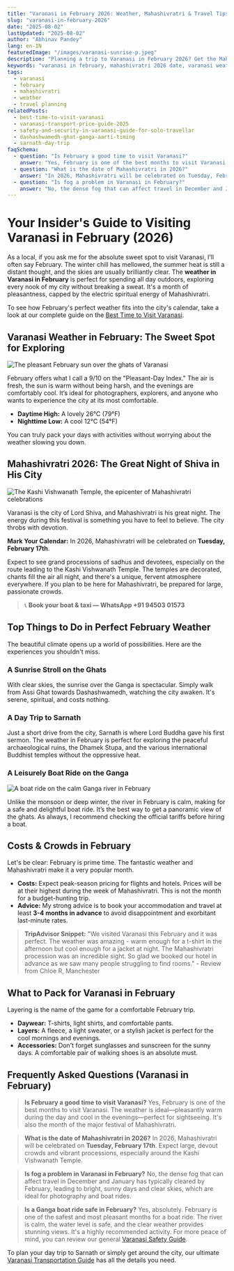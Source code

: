 ```yaml
---
title: "Varanasi in February 2026: Weather, Mahashivratri & Travel Tips"
slug: "varanasi-in-february-2026"
date: "2025-08-02"
lastUpdated: "2025-08-02"
author: "Abhinav Pandey"
lang: en-IN
featuredImage: "/images/varanasi-sunrise-p.jpeg"
description: "Planning a trip to Varanasi in February 2026? Get the Mahashivratri date, weather info, what to wear, and expert tips for the best experience."
keywords: "varanasi in february, mahashivratri 2026 date, varanasi weather february, what to wear in varanasi in february, things to do in varanasi in february, is february good time to visit varanasi"
tags:
  - varanasi
  - february
  - mahashivratri
  - weather
  - travel planning
relatedPosts:
  - best-time-to-visit-varanasi
  - varanasi-transport-price-guide-2025
  - safety-and-security-in-varanasi-guide-for-solo-travellar
  - dashashwamedh-ghat-ganga-aarti-timing
  - sarnath-day-trip
faqSchema:
  - question: "Is February a good time to visit Varanasi?"
    answer: "Yes, February is one of the best months to visit Varanasi. The weather is ideal—pleasantly warm during the day and cool in the evenings—perfect for sightseeing. It's also the month of the major festival of Mahashivratri."
  - question: "What is the date of Mahashivratri in 2026?"
    answer: "In 2026, Mahashivratri will be celebrated on Tuesday, February 17th. Expect large, devout crowds and vibrant processions, especially around the Kashi Vishwanath Temple."
  - question: "Is fog a problem in Varanasi in February?"
    answer: "No, the dense fog that can affect travel in December and January has typically cleared by February, leading to bright, sunny days and clear skies, which are ideal for photography and boat rides."
---
```


# Your Insider's Guide to Visiting Varanasi in February (2026)

As a local, if you ask me for the absolute sweet spot to visit Varanasi, I’ll often say February. The winter chill has mellowed, the summer heat is still a distant thought, and the skies are usually brilliantly clear. The **weather in Varanasi in February** is perfect for spending all day outdoors, exploring every nook of my city without breaking a sweat. It's a month of pleasantness, capped by the electric spiritual energy of Mahashivratri.

To see how February's perfect weather fits into the city's calendar, take a look at our complete guide on the [Best Time to Visit Varanasi](/en/best-time-to-visit-varanasi).

## Varanasi Weather in February: The Sweet Spot for Exploring

![The pleasant February sun over the ghats of Varanasi](/images/varanasi-ghats-overview.jpeg "Pleasant weather over the ghats in February")

February offers what I call a 9/10 on the "Pleasant-Day Index." The air is fresh, the sun is warm without being harsh, and the evenings are comfortably cool. It’s ideal for photographers, explorers, and anyone who wants to experience the city at its most comfortable.

*   **Daytime High:** A lovely 26°C (79°F)
*   **Nighttime Low:** A cool 12°C (54°F)

You can truly pack your days with activities without worrying about the weather slowing you down.

## Mahashivratri 2026: The Great Night of Shiva in His City

![The Kashi Vishwanath Temple, the epicenter of Mahashivratri celebrations](/images/varanasi-kashi-vishwanath-l.jpeg "Kashi Vishwanath Temple")

Varanasi is the city of Lord Shiva, and Mahashivratri is his great night. The energy during this festival is something you have to feel to believe. The city throbs with devotion.

**Mark Your Calendar:** In 2026, Mahashivratri will be celebrated on **Tuesday, February 17th**.

Expect to see grand processions of sadhus and devotees, especially on the route leading to the Kashi Vishwanath Temple. The temples are decorated, chants fill the air all night, and there's a unique, fervent atmosphere everywhere. If you plan to be here for Mahashivratri, be prepared for large, passionate crowds.

> 📞 **Book your boat & taxi — WhatsApp +91 94503 01573**

## Top Things to Do in Perfect February Weather

The beautiful climate opens up a world of possibilities. Here are the experiences you shouldn't miss.

### A Sunrise Stroll on the Ghats
With clear skies, the sunrise over the Ganga is spectacular. Simply walk from Assi Ghat towards Dashashwamedh, watching the city awaken. It's serene, spiritual, and costs nothing.

### A Day Trip to Sarnath
Just a short drive from the city, Sarnath is where Lord Buddha gave his first sermon. The weather in February is perfect for exploring the peaceful archaeological ruins, the Dhamek Stupa, and the various international Buddhist temples without the oppressive heat.

### A Leisurely Boat Ride on the Ganga
![A boat ride on the calm Ganga river in February](/images/varanasi-river-sunrise-boat-p.jpeg "Boat ride on the Ganga in February")

Unlike the monsoon or deep winter, the river in February is calm, making for a safe and delightful boat ride. It’s the best way to get a panoramic view of the ghats. As always, I recommend checking the official tariffs before hiring a boat.

## Costs & Crowds in February

Let's be clear: February is prime time. The fantastic weather and Mahashivratri make it a very popular month.

*   **Costs:** Expect peak-season pricing for flights and hotels. Prices will be at their highest during the week of Mahashivratri. This is not the month for a budget-hunting trip.
*   **Advice:** My strong advice is to book your accommodation and travel at least **3-4 months in advance** to avoid disappointment and exorbitant last-minute rates.

> **TripAdvisor Snippet:**
> "We visited Varanasi this February and it was perfect. The weather was amazing - warm enough for a t-shirt in the afternoon but cool enough for a jacket at night. The Mahashivratri procession was an incredible sight. So glad we booked our hotel in advance as we saw many people struggling to find rooms." - Review from Chloe R, Manchester

## What to Pack for Varanasi in February

Layering is the name of the game for a comfortable February trip.

*   **Daywear:** T-shirts, light shirts, and comfortable pants.
*   **Layers:** A fleece, a light sweater, or a stylish jacket is perfect for the cool mornings and evenings.
*   **Accessories:** Don't forget sunglasses and sunscreen for the sunny days. A comfortable pair of walking shoes is an absolute must.

## Frequently Asked Questions (Varanasi in February)

> **Is February a good time to visit Varanasi?**
> Yes, February is one of the best months to visit Varanasi. The weather is ideal—pleasantly warm during the day and cool in the evenings—perfect for sightseeing. It's also the month of the major festival of Mahashivratri.

> **What is the date of Mahashivratri in 2026?**
> In 2026, Mahashivratri will be celebrated on **Tuesday, February 17th**. Expect large, devout crowds and vibrant processions, especially around the Kashi Vishwanath Temple.

> **Is fog a problem in Varanasi in February?**
> No, the dense fog that can affect travel in December and January has typically cleared by February, leading to bright, sunny days and clear skies, which are ideal for photography and boat rides.

> **Is a Ganga boat ride safe in February?**
> Yes, absolutely. February is one of the safest and most pleasant months for a boat ride. The river is calm, the water level is safe, and the clear weather provides stunning views. It's a highly recommended activity. For more peace of mind, you can review our general [Varanasi Safety Guide](/en/safety-and-security-in-varanasi-guide-for-solo-travellar).

To plan your day trip to Sarnath or simply get around the city, our ultimate [Varanasi Transportation Guide](/en/varanasi-transport-price-guide-2025) has all the details you need.
